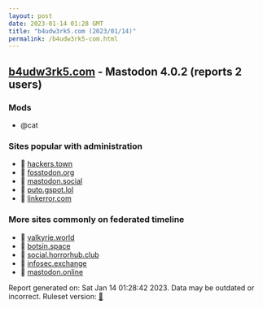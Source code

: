 ```yaml
---
layout: post
date: 2023-01-14 01:28 GMT
title: "b4udw3rk5.com (2023/01/14)"
permalink: /b4udw3rk5-com.html
---
```


## [b4udw3rk5.com](https://b4udw3rk5.com) - Mastodon 4.0.2 (reports 2 users)

### Mods
 * @cat

### Sites popular with administration

* 🐘 [hackers.town](/hackers-town.html)
* 🐘 [fosstodon.org](/fosstodon-org.html)
* 🐘 [mastodon.social](/mastodon-social.html)
* 🐘 [puto.gspot.lol](/puto-gspot-lol.html)
* 🐘 [linkerror.com](/linkerror-com.html)

### More sites commonly on federated timeline

* 🐘 [valkyrie.world](/valkyrie-world.html)
* 🐘 [botsin.space](/botsin-space.html)
* 🐘 [social.horrorhub.club](/social-horrorhub-club.html)
* 🐘 [infosec.exchange](/infosec-exchange.html)
* 🐘 [mastodon.online](/mastodon-online.html)

Report generated on: Sat Jan 14 01:28:42 2023. Data may be outdated or incorrect.
Ruleset version: [🧁](/version-cupcake)
